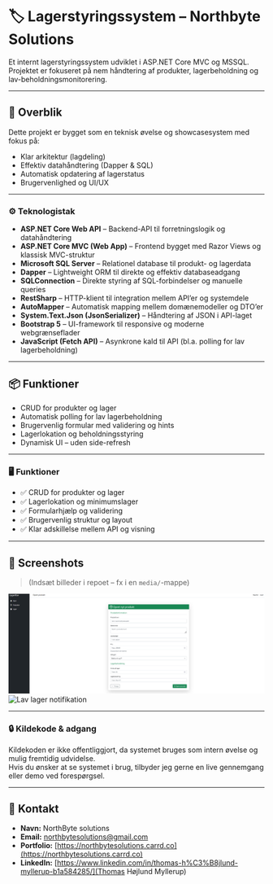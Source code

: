 # 🏷️ Lagerstyringssystem – Northbyte Solutions

Et internt lagerstyringssystem udviklet i ASP.NET Core MVC og MSSQL. Projektet er fokuseret på nem håndtering af produkter, lagerbeholdning og lav-beholdningsmonitorering.

---

## 🚀 Overblik

Dette projekt er bygget som en teknisk øvelse og showcasesystem med fokus på:
- Klar arkitektur (lagdeling)
- Effektiv datahåndtering (Dapper & SQL)
- Automatisk opdatering af lagerstatus
- Brugervenlighed og UI/UX

---

### ⚙️ Teknologistak

- **ASP.NET Core Web API** – Backend-API til forretningslogik og datahåndtering  
- **ASP.NET Core MVC (Web App)** – Frontend bygget med Razor Views og klassisk MVC-struktur  
- **Microsoft SQL Server** – Relationel database til produkt- og lagerdata  
- **Dapper** – Lightweight ORM til direkte og effektiv databaseadgang  
- **SQLConnection** – Direkte styring af SQL-forbindelser og manuelle queries  
- **RestSharp** – HTTP-klient til integration mellem API’er og systemdele  
- **AutoMapper** – Automatisk mapping mellem domænemodeller og DTO’er  
- **System.Text.Json (JsonSerializer)** – Håndtering af JSON i API-laget  
- **Bootstrap 5** – UI-framework til responsive og moderne webgrænseflader  
- **JavaScript (Fetch API)** – Asynkrone kald til API (bl.a. polling for lav lagerbeholdning)

---

## 📦 Funktioner
- CRUD for produkter og lager
- Automatisk polling for lav lagerbeholdning
- Brugervenlig formular med validering og hints
- Lagerlokation og beholdningsstyring
- Dynamisk UI – uden side-refresh

---

### 🖥️ Funktioner

- ✅ CRUD for produkter og lager
- ✅ Lagerlokation og minimumslager
- ✅ Formularhjælp og validering
- ✅ Brugervenlig struktur og layout
- ✅ Klar adskillelse mellem API og visning

---

## 📸 Screenshots

> (Indsæt billeder i repoet – fx i en `media/`-mappe)

![Produktoprettelse](media/opret-produkt.png)
![Lav lager notifikation](media/lav-lager-alert.png)

---

### 🔒 Kildekode & adgang

Kildekoden er ikke offentliggjort, da systemet bruges som intern øvelse og mulig fremtidig udvidelse.  
Hvis du ønsker at se systemet i brug, tilbyder jeg gerne en live gennemgang eller demo ved forespørgsel.

---

## 📩 Kontakt

- **Navn:** NorthByte solutions 
- **Email:** northbytesolutions@gmail.com
- **Portfolio:** [https://northbytesolutions.carrd.co](https://northbytesolutions.carrd.co)
- **LinkedIn:** [https://www.linkedin.com/in/thomas-h%C3%B8jlund-myllerup-b1a584285/](Thomas Højlund Myllerup)
